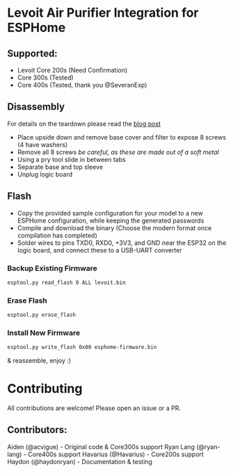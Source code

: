 # Levoit Air Purifier Integration for ESPHome

## Supported:
- Levoit Core 200s (Need Confirmation)
- Core 300s (Tested)
- Core 400s (Tested, thank you @SeveranExp)

## Disassembly
For details on the teardown please read the [blog post](https://vigue.me/posts/levoit-air-purifier-esphome-conversion)
- Place upside down and remove base cover and filter to expose 8 screws (4 have washers)
- Remove all 8 screws *be careful, as these are made out of a soft metal*
- Using a pry tool slide in between tabs
- Separate base and top sleeve
- Unplug logic board

## Flash
- Copy the provided sample configuration for your model to a new ESPHome configuration, while keeping the generated passwords
- Compile and download the binary (Choose the modern format once compilation has completed)
- Solder wires to pins TXD0, RXD0, +3V3, and GND near the ESP32 on the logic board, and connect these to a USB-UART converter

### Backup Existing Firmware
```bash
esptool.py read_flash 0 ALL levoit.bin
```

### Erase Flash
```bash
esptool.py erase_flash
```

### Install New Firmware
```bash
esptool.py write_flash 0x00 esphome-firmware.bin
```

& reassemble, enjoy :)

# Contributing
All contributions are welcome! Please open an issue or a PR.

## Contributors:

Aiden (@acvigue) - Original code & Core300s support
Ryan Lang (@ryan-lang) - Core400s support
Havarius (@Havarius) - Core200s support
Haydon (@haydonryan) - Documentation & testing
